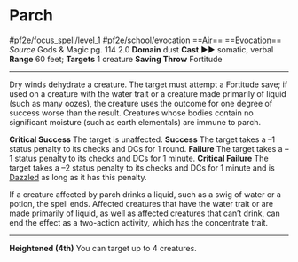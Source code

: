 # Parch
#pf2e/focus_spell/level_1 #pf2e/school/evocation 
==[Air](Air.md)== ==[Evocation](Evocation.md)==
*Source* Gods & Magic pg. 114 2.0
**Domain** dust
**Cast** ►► somatic, verbal
**Range** 60 feet; **Targets** 1 creature
**Saving Throw** Fortitude

---
Dry winds dehydrate a creature. The target must attempt a Fortitude save; if used on a creature with the water trait or a creature made primarily of liquid (such as many oozes), the creature uses the outcome for one degree of success worse than the result. Creatures whose bodies contain no significant moisture (such as earth elementals) are immune to parch.

**Critical Success** The target is unaffected.
**Success** The target takes a –1 status penalty to its checks and DCs for 1 round.
**Failure** The target takes a –1 status penalty to its checks and DCs for 1 minute.
**Critical Failure** The target takes a –2 status penalty to its checks and DCs for 1 minute and is [Dazzled](Dazzled.md) as long as it has this penalty.

If a creature affected by parch drinks a liquid, such as a swig of water or a potion, the spell ends. Affected creatures that have the water trait or are made primarily of liquid, as well as affected creatures that can’t drink, can end the effect as a two-action activity, which has the concentrate trait.

<hr>

**Heightened (4th)** You can target up to 4 creatures.